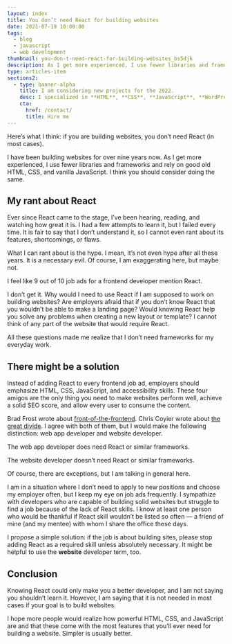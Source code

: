 ```yaml
---
layout: index
title: You don’t need React for building websites
date: 2021-07-19 10:00:00
tags:
  - blog
  - javascript
  - web development
thumbnail: you-don-t-need-react-for-building-websites_bs5djk
description: As I get more experienced, I use fewer libraries and frameworks and rely on good old HTML, CSS, and vanilla JavaScript. I think you should consider doing the same.
type: articles-item
sections2:
  - type: banner-alpha
    title: I am considering new projects for the 2022.
    desc: I specialized in **HTML**, **CSS**, **JavaScript**, **WordPress**, **Shopify**, and **JAMstack** technologies.
    cta:
      href: /contact/
      title: Hire me
---
```


Here’s what I think: if you are building websites, you don’t need React (in most cases).

I have been building websites for over nine years now. As I get more experienced, I use fewer libraries and frameworks and rely on good old HTML, CSS, and vanilla JavaScript. I think you should consider doing the same.

## My rant about React

Ever since React came to the stage, I’ve been hearing, reading, and watching how great it is. I had a few attempts to learn it, but I failed every time. It is fair to say that I don’t understand it, so I cannot even rant about its features, shortcomings, or flaws.

What I can rant about is the hype. I mean, it’s not even hype after all these years. It is a necessary evil. Of course, I am exaggerating here, but maybe not.

I feel like 9 out of 10 job ads for a frontend developer mention React.

I don’t get it. Why would I need to use React if I am supposed to work on building websites? Are employers afraid that if you don’t know React that you wouldn’t be able to make a landing page? Would knowing React help you solve any problems when creating a new layout or template? I cannot think of any part of the website that would require React.

All these questions made me realize that I don’t need frameworks for my everyday work.

## There might be a solution

Instead of adding React to every frontend job ad, employers should emphasize HTML, CSS, JavaScript, and accessibility skills. These four amigos are the only thing you need to make websites perform well, achieve a solid SEO score, and allow every user to consume the content.

Brad Frost wrote about [front-of-the-frontend](https://bradfrost.com/blog/post/front-of-the-front-end-and-back-of-the-front-end-web-development/). Chris Coyier wrote about [the great divide](https://css-tricks.com/the-great-divide/). I agree with both of them, but I would make the following distinction: web app developer and website developer.

The web app developer does need React or similar frameworks.

The website developer doesn’t need React or similar frameworks.

Of course, there are exceptions, but I am talking in general here.

I am in a situation where I don’t need to apply to new positions and choose my employer often, but I keep my eye on job ads frequently. I sympathize with developers who are capable of building solid websites but struggle to find a job because of the lack of React skills. I know at least one person who would be thankful if React skill wouldn’t be listed so often — a friend of mine (and my mentee) with whom I share the office these days.

I propose a simple solution: if the job is about building sites, please stop adding React as a required skill unless absolutely necessary. It might be helpful to use the **website** developer term, too.

## Conclusion

Knowing React could only make you a better developer, and I am not saying you shouldn’t learn it. However, I am saying that it is not needed in most cases if your goal is to build websites.

I hope more people would realize how powerful HTML, CSS, and JavaScript are and that these come with the most features that you’ll ever need for building a website. Simpler is usually better.
